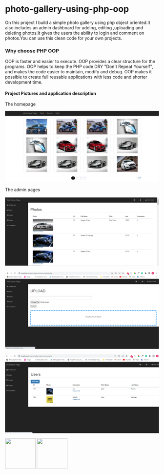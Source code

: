 # photo-gallery-using-php-oop
On this project I build a simple photo gallery using php object oriented.It also includes an admin dashboard for adding, editing ,uploading
and deleting photos.It gives the users the ability to login and comment on photos.You can use this clean code for your own projects.

### Why choose PHP OOP

OOP is faster and easier to execute. OOP provides a clear structure for the programs.
OOP helps to keep the PHP code DRY "Don't Repeat Yourself", and makes the code easier to maintain,
modify and debug. OOP makes it possible to create full reusable applications with less code and 
shorter development time.

#### Project Pictures and application description

The homepage

![alt text](https://github.com/ghilo2206/photo-gallery-using-php-oop/blob/main/a1.png)

The admin pages

![alt text](https://github.com/ghilo2206/photo-gallery-using-php-oop/blob/main/a2.png)

![alt text](https://github.com/ghilo2206/photo-gallery-using-php-oop/blob/main/a3.png)

![alt text](https://github.com/ghilo2206/photo-gallery-using-php-oop/blob/main/a4.png)

<img src="https:/github.com/ghilo2206/photo-gallery-using-php-oop/blob/main/a5.png" width="100" height="100">

<img src="https:/github.com/ghilo2206/photo-gallery-using-php-oop/blob/main/a6.png" width="100" height="100">



